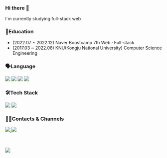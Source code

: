 ### Hi there 👋

I`m currently studying full-stack web

### 📖Education

- (2022.07 ~ 2022.12) Naver Boostcamp 7th Web · Full-stack
- (2017.03 ~ 2022.08) KNU(Kongju National University) Computer Science Engineering

### 🗣Language
<p>
  <img src ="https://img.shields.io/badge/Javascript-F7DF1E?&style=flat-square&logo=Javascript&logoColor=black"/>
  <img src ="https://img.shields.io/badge/TypeScript-3178C6?&style=flat-square&logo=TypeScript&logoColor=white"/>
  <img src ="https://img.shields.io/badge/HTML5-E34F26?&style=flat-square&logo=HTML5&logoColor=white"/>
  <img src ="https://img.shields.io/badge/CSS3-1572B6?&style=flat-square&logo=CSS3&logoColor=white"/>
</p>

### 🛠Tech Stack
<p>
  <img src ="https://img.shields.io/badge/React-61DAFB?&style=flat-square&logo=React&logoColor=black"/>
  <img src ="https://img.shields.io/badge/Express-000000?&style=flat-square&logo=Express&logoColor=white"/>
</p>

### 💁‍♂️Contacts & Channels
<a href="mailto:jeong5728@gmail.com">
  <img src="https://img.shields.io/badge/Gmail-EA4335?style=flat-square&logo=gmail&logoColor=000000"/>
</a>
<a href="https://junghyunbak.github.io/" target="_blank">
  <img src="https://img.shields.io/badge/Blog-181717?style=flat-square&logo=github"/>
</a>

</br></br>
![](http://mazassumnida.wtf/api/generate_badge?boj=jeong5728)
